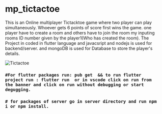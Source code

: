 # mp_tictactoe

This is an Online multiplayer Tictacktoe game where two player can play simultaneously. Whoever gets 6 points of score first wins the game. one player have to create a room and others have to join the room my inputing rooms ID number given by the player1(Who has created the room). The Project in coded in flutter language and javacsript and nodejs is used for backend/server. and mongoDB is used for Database to store the player's details.

![Tictactoe](https://user-images.githubusercontent.com/81036521/177798657-de5dfd5f-d04d-437f-bc6e-1293e90b4b16.png)


### `#For flutter packages run: pub get  && to run flutter project run : flutter run  or in vscode click on run from the banner and click on run without debugging or start degugging.`

### `# for packages of server go in server directory and run npm i or npm install.`
